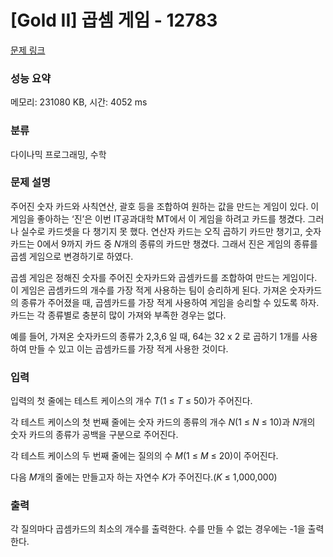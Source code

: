 # [Gold II] 곱셈 게임 - 12783 

[문제 링크](https://www.acmicpc.net/problem/12783) 

### 성능 요약

메모리: 231080 KB, 시간: 4052 ms

### 분류

다이나믹 프로그래밍, 수학

### 문제 설명

<p>주어진 숫자 카드와 사칙연산, 괄호 등을 조합하여 원하는 값을 만드는 게임이 있다. 이 게임을 좋아하는 ‘진’은 이번 IT공과대학 MT에서 이 게임을 하려고 카드를 챙겼다. 그러나 실수로 카드셋을 다 챙기지 못 했다. 연산자 카드는 오직 곱하기 카드만 챙기고, 숫자카드는 0에서 9까지 카드 중 <em>N</em>개의 종류의 카드만 챙겼다. 그래서 진은 게임의 종류를 곱셈 게임으로 변경하기로 하였다. </p>

<p>곱셈 게임은 정해진 숫자를 주어진 숫자카드와 곱셈카드를 조합하여 만드는 게임이다. 이 게임은 곱셈카드의 개수를 가장 적게 사용하는 팀이 승리하게 된다. 가져온 숫자카드의 종류가 주어졌을 때, 곱셈카드를 가장 적게 사용하여 게임을 승리할 수 있도록 하자. 카드는 각 종류별로 충분히 많이 가져와 부족한 경우는 없다. </p>

<p>예를 들어, 가져온 숫자카드의 종류가 2,3,6 일 때, 64는 32 x 2 로 곱하기 1개를 사용하여 만들 수 있고 이는 곱셈카드를 가장 적게 사용한 것이다.</p>

### 입력 

 <p>입력의 첫 줄에는 테스트 케이스의 개수 <em>T</em>(1 ≤ <em>T</em> ≤ 50)가 주어진다.</p>

<p>각 테스트 케이스의 첫 번째 줄에는 숫자 카드의 종류의 개수 <em>N</em>(1 ≤ <em>N</em> ≤ 10)과 <em>N</em>개의 숫자 카드의 종류가 공백을 구분으로 주어진다.</p>

<p>각 테스트 케이스의 두 번째 줄에는 질의의 수 <em>M</em>(1 ≤ <em>M</em> ≤ 20)이 주어진다.</p>

<p>다음 <em>M</em>개의 줄에는 만들고자 하는 자연수 <em>K</em>가 주어진다.(<em>K</em> ≤ 1,000,000)</p>

### 출력 

 <p>각 질의마다 곱셈카드의 최소의 개수를 출력한다. 수를 만들 수 없는 경우에는 -1을 출력한다.</p>


